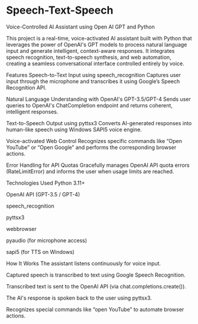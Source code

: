 # Speech-Text-Speech
Voice-Controlled AI Assistant using Open AI GPT and Python

This project is a real-time, voice-activated AI assistant built with Python that leverages the power of OpenAI's GPT models to process natural language input and generate intelligent, context-aware responses. It integrates speech recognition, text-to-speech synthesis, and web automation, creating a seamless conversational interface controlled entirely by voice.

Features
Speech-to-Text Input using speech_recognition
Captures user input through the microphone and transcribes it using Google’s Speech Recognition API.

Natural Language Understanding with OpenAI's GPT-3.5/GPT-4
Sends user queries to OpenAI's ChatCompletion endpoint and returns coherent, intelligent responses.

Text-to-Speech Output using pyttsx3
Converts AI-generated responses into human-like speech using Windows SAPI5 voice engine.

Voice-activated Web Control
Recognizes specific commands like “Open YouTube” or “Open Google” and performs the corresponding browser actions.

Error Handling for API Quotas
Gracefully manages OpenAI API quota errors (RateLimitError) and informs the user when usage limits are reached.

Technologies Used
Python 3.11+

OpenAI API (GPT-3.5 / GPT-4)

speech_recognition

pyttsx3

webbrowser

pyaudio (for microphone access)

sapi5 (for TTS on Windows)

How It Works
The assistant listens continuously for voice input.

Captured speech is transcribed to text using Google Speech Recognition.

Transcribed text is sent to the OpenAI API (via chat.completions.create()).

The AI's response is spoken back to the user using pyttsx3.

Recognizes special commands like “open YouTube” to automate browser actions.


